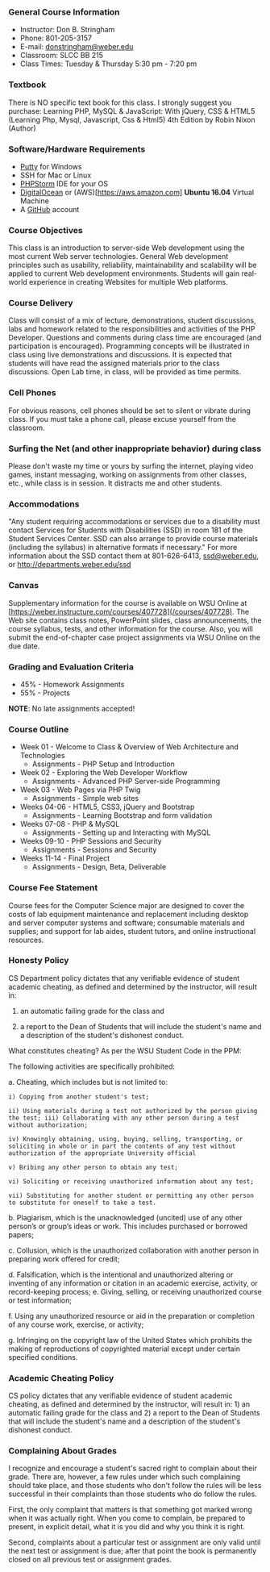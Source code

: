 ### General Course Information

* Instructor: Don B. Stringham
* Phone: 801-205-3157
* E-mail: [donstringham@weber.edu](mailto://donstringham@weber.edu)
* Classroom: SLCC BB 215
* Class Times: Tuesday & Thursday 5:30 pm - 7:20 pm

### Textbook

There is NO specific text book for this class. I strongly suggest you purchase: Learning PHP, MySQL & JavaScript: With jQuery, CSS & HTML5 (Learning Php, Mysql, Javascript, Css & Html5) 4th Edition by Robin Nixon (Author)

### Software/Hardware Requirements 

- [Putty](https://www.chiark.greenend.org.uk/~sgtatham/putty/) for Windows
- SSH for Mac or Linux
- [PHPStorm](http://www.jetbrains.com/phpstorm/) IDE for your OS
- [DigitalOcean](http://digitalocean.com/) or (AWS)[https://aws.amazon.com] **Ubuntu 16.04** Virtual Machine
- A [GitHub](https://github.com) account

### Course Objectives

This class is an introduction to server-side Web development using the most current Web server technologies. General Web development principles such as usability, reliability, maintainability and scalability will be applied to current Web development environments. Students will gain real-world experience in creating Websites for multiple Web platforms.

### Course Delivery 

Class will consist of a mix of lecture, demonstrations, student discussions, labs and homework related to the responsibilities and activities of the PHP Developer. Questions and comments during class time are encouraged (and participation is encouraged). Programming concepts will be illustrated in class using live demonstrations and discussions. It is expected that students will have read the assigned materials prior to the class discussions. Open Lab time, in class, will be provided as time permits.

### Cell Phones 

For obvious reasons, cell phones should be set to silent or vibrate during class. If you must take a phone call, please excuse yourself from the classroom. 

### Surfing the Net (and other inappropriate behavior) during class 

Please don't waste my time or yours by surfing the internet, playing video games, instant messaging, working on assignments from other classes, etc., while class is in session. It distracts me and other students. 

### Accommodations

"Any student requiring accommodations or services due to a disability must contact Services for Students with Disabilities (SSD) in room 181 of the Student Services Center. SSD can also arrange to provide course materials (including the syllabus) in alternative formats if necessary." For more information about the SSD contact them at 801-626-6413, ssd@weber.edu, or http://departments.weber.edu/ssd 

### Canvas

Supplementary information for the course is available on WSU Online at [https://weber.instructure.com/courses/407728](/courses/407728). The Web site contains class notes, PowerPoint slides, class announcements, the course syllabus, tests, and other information for the course. Also, you will submit the end-of-chapter case project assignments via WSU Online on the due date.

### Grading and Evaluation Criteria

* 45% - Homework Assignments
* 55% - Projects

**NOTE**: No late assignments accepted!

### Course Outline

* Week 01 - Welcome to Class & Overview of Web Architecture and Technologies
  * Assignments - PHP Setup and Introduction 
* Week 02 - Exploring the Web Developer Workflow
  * Assignments - Advanced PHP Server-side Programming
* Week 03 - Web Pages via PHP Twig
  * Assignments - Simple web sites 
* Weeks 04-06 - HTML5, CSS3, jQuery and Bootstrap
  * Assignments - Learning Bootstrap and form validation
* Weeks 07-08 - PHP & MySQL
  * Assignments - Setting up and Interacting with MySQL
* Weeks 09-10 - PHP Sessions and Security
  * Assignments - Sessions and Security
* Weeks 11-14 - Final Project
  * Assignments - Design, Beta, Deliverable 

### Course Fee Statement

Course fees for the Computer Science major are designed to cover the costs of lab equipment maintenance and replacement including desktop and server computer systems and software; consumable materials and supplies; and support for lab aides, student tutors, and online instructional resources.

### Honesty Policy

CS Department policy dictates that any verifiable evidence of student academic cheating, as defined and determined by the instructor, will result in:

1. an automatic failing grade for the class and

2. a report to the Dean of Students that will include the student's name and a description of the student's dishonest conduct.

What constitutes cheating? As per the WSU Student Code in the PPM:

The following activities are specifically prohibited:

  a. Cheating, which includes but is not limited to:

    i) Copying from another student's test;

    ii) Using materials during a test not authorized by the person giving the test; iii) Collaborating with any other person during a test without authorization;

    iv) Knowingly obtaining, using, buying, selling, transporting, or soliciting in whole or in part the contents of any test without authorization of the appropriate University official

    v) Bribing any other person to obtain any test;

    vi) Soliciting or receiving unauthorized information about any test;

    vii) Substituting for another student or permitting any other person to substitute for oneself to take a test.

  b. Plagiarism, which is the unacknowledged (uncited) use of any other person’s or group’s ideas or work. This includes purchased or borrowed papers;

  c. Collusion, which is the unauthorized collaboration with another person in preparing work offered for credit;

  d. Falsification, which is the intentional and unauthorized altering or inventing of any information or citation in an academic exercise, activity, or record-keeping process; e. Giving, selling, or receiving unauthorized course or test information;

  f. Using any unauthorized resource or aid in the preparation or completion of any course work, exercise, or activity;

  g. Infringing on the copyright law of the United States which prohibits the making of reproductions of copyrighted material except under certain specified conditions.

### Academic Cheating Policy

CS policy dictates that any verifiable evidence of student academic cheating, as defined and determined by the instructor, will result in: 1) an automatic failing grade for the class and 2) a report to the Dean of Students that will include the student's name and a description of the student's dishonest conduct.

### Complaining About Grades 

I recognize and encourage a student's sacred right to complain about their grade. There are, however, a few rules under which such complaining should take place, and those students who don't follow the rules will be less successful in their complaints than those students who do follow the rules. 

First, the only complaint that matters is that something got marked wrong when it was actually right. When you come to complain, be prepared to present, in explicit detail, what it is you did and why you think it is right. 

Second, complaints about a particular test or assignment are only valid until the next test or assignment is due; after that point the book is permanently closed on all previous test or assignment grades.
